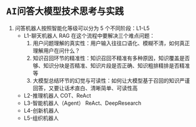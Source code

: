 # `AI问答大模型技术思考与实践`

1. 问答机器人按照智能化等级可以分为 5 个不同阶段：L1-L5
   - L1-聊天机器人
     RAG
     在这个流程中要解决三个难点问题：
     1. 用户问题理解的真实性：用户输入往往口语化、模糊不清，如何真正理解用户在问什么？
     2. 知识召回环节的精准性：知识召回不精准有多种原因，知识覆盖是否够、知识分块是否精准、知识片段是否正确、知识粗排精排是否精准 等
     3. 大模型总结环节的幻觉与可读性：如何让大模型基于召回的知识严谨回答，又要让话术直白、清晰简单、可读性高
   - L2-推理机器人
     COT、ReAct
   - L3-智能机器人（Agent）
     ReAct、DeepResearch
   - L4-创新机器人
   - L5-组织机器人

